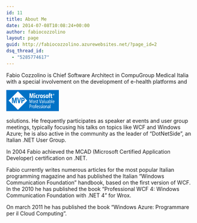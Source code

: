 ```yaml
---
id: 11
title: About Me
date: 2014-07-08T10:08:24+00:00
author: fabiocozzolino
layout: page
guid: http://fabiocozzolino.azurewebsites.net/?page_id=2
dsq_thread_id:
  - "5285774617"
---
```

Fabio Cozzolino is Chief Software Architect in CompuGroup Medical Italia with a special involvement on the development of e-health platforms and

<div style="width: 140px" style="text-align:right">
  <a href="https://mvp.microsoft.com/it-it/mvp/Fabio%20Cozzolino-4028353"><img src="/assets/img/mvp-banner.png" alt="MVP" data-recalc-dims="1" /></a>
</div>

solutions. He frequently participates as speaker at events and user group meetings, typically focusing his talks on topics like WCF and Windows Azure; he is also active in the community as the leader of “DotNetSide”, an Italian .NET User Group.

In 2004 Fabio achieved the MCAD (Microsoft Certified Application Developer) certification on .NET.

Fabio currently writes numerous articles for the most popular Italian programming magazine and has published the Italian &#8220;Windows Communication Foundation&#8221; handbook, based on the first version of WCF. In the 2010 he has published the book &#8220;Professional WCF 4: Windows Communication Foundation with .NET 4&#8221; for Wrox.
  
On march 2011 he has published the book &#8220;Windows Azure: Programmare per il Cloud Computing&#8221;.